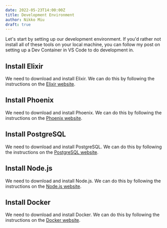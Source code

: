 ```yaml
---
date: 2022-05-23T14:00:00Z
title: Development Environment
author: Nikko Miu
draft: true
---
```


Let's start by setting up our development environment. If you'd rather not install all of these tools on your local machine, you can follow my post on setting up a Dev Container in VS Code to do development in.

<!--more-->

## Install Elixir

We need to download and install Elixir. We can do this by following the instructions on the [Elixir website](https://elixir-lang.org/install.html).

## Install Phoenix

We need to download and install Phoenix. We can do this by following the instructions on the [Phoenix website](https://hexdocs.pm/phoenix/installation.html).

## Install PostgreSQL

We need to download and install PostgreSQL. We can do this by following the instructions on the [PostgreSQL website](https://www.postgresql.org/download/).

## Install Node.js

We need to download and install Node.js. We can do this by following the instructions on the [Node.js website](https://nodejs.org/en/download/).

## Install Docker

We need to download and install Docker. We can do this by following the instructions on the [Docker website](https://docs.docker.com/get-docker/).
